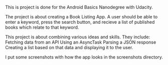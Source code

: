 This is project is done for the Android Basics Nanodegree with Udacity. 

The project is about creating a Book Listing App. A user should be able to enter a keyword, press the search button, and recieve a list of published books which relate to that keyword.

This project is about combining various ideas and skills. They include:
Fetching data from an API
Using an AsyncTask
Parsing a JSON response
Creating a list based on that data and displaying it to the user.

I put some screenshots with how the app looks in the screenshots directory. 

